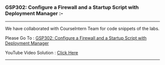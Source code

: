 ### GSP302: Configure a Firewall and a Startup Script with Deployment Manager :-

----------------------------------------------------------------------------------------------------------------------------------------------

We have collaborated with CourseIntern Team for code snippets of the labs.

Please Go To : [GSP302: Configure a Firewall and a Startup Script with Deployment Manager](https://www.courseintern.com/post/qwiklabs/challenge-labs/gsp302-configure-a-firewall-and-a-startup-script-with-deployment-manager/)

YouTube Video Solution : [Click Here](https://youtu.be/hRjpgVVIcpA)

----------------------------------------------------------------------------------------------------------------------------------------------
